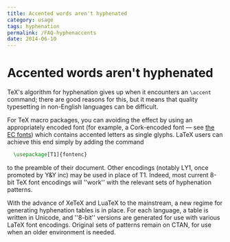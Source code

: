 ```yaml
---
title: Accented words aren't hyphenated
category: usage
tags: hyphenation
permalink: /FAQ-hyphenaccents
date: 2014-06-10
---
```


# Accented words aren't hyphenated

TeX's algorithm for hyphenation gives up when it encounters an
`\accent` command; there are good reasons for this, but it means
that quality typesetting in non-English languages can be difficult.

For TeX macro packages, you can avoiding the effect by using an
appropriately encoded font (for example, a Cork-encoded font&nbsp;&mdash; see
[the EC fonts](FAQ-ECfonts)) which contains accented
letters as single glyphs.  LaTeX users can achieve this end simply
by adding the command
```latex
  \usepackage[T1]{fontenc}
```
to the preamble of their document.  Other encodings (notably
LY1, once promoted by Y&Y inc) may be used
in place of T1.  Indeed, most current 8-bit TeX font
encodings will ''work'' with the relevant sets of hyphenation patterns. 

With the advance of XeTeX and LuaTeX to the mainstream, a new
regime for generating hyphenation tables is in place.  For each
language, a table is written in Unicode, and ''8-bit'' versions are
generated for use with various LaTeX font encodings.  Original sets
of patterns remain on CTAN, for use when an older environment
is needed.

